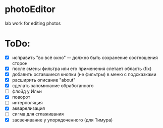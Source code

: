 # photoEditor
lab work for editing photos

# ToDo:
- [X] исправить "во всё окно" -- должно быть сохранение соотношения сторон
- [X] после смены фильтра или его применения слетает область (fix)
- [X] добавить оставшиеся кнопки (не фильтры) в меню с подсказками
- [X] расширить описание "about" 
- [X] сделать запоминание обработанного
- [ ] флойд у Ильи
- [X] поворот
- [ ] интерполяция
- [X] акварелизация
- [ ] сигма для сглаживания
- [X] засвечивание у упорядоченного (для Тимура)